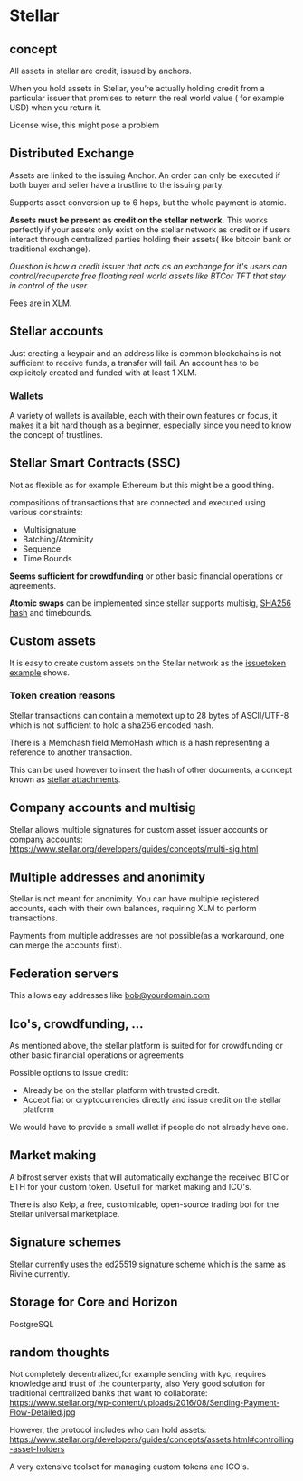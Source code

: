 # Stellar
## concept
All assets in stellar are credit, issued by anchors.

When you hold assets in Stellar, you’re actually holding credit from a particular issuer that promises to return the real world value ( for example USD) when you return it.

License wise, this might pose a problem

## Distributed Exchange
Assets are linked to the issuing Anchor. An order can only be executed if both buyer and seller have a trustline to the issuing party.

Supports asset conversion up to 6 hops, but the whole payment is atomic.

**Assets must be present as credit on the stellar network.** 
This works perfectly if your assets only exist on the stellar network as credit or if users interact through centralized parties holding their assets( like bitcoin bank or traditional exchange).

_Question is how a credit issuer that acts as an exchange for it's users can control/recuperate free floating real world assets like BTCor TFT that stay in control of the user._

Fees are in XLM.
## Stellar accounts

Just creating a keypair and an address like is common blockchains is not sufficient to receive funds, a transfer will fail. An account has to be explicitely created and funded with at least 1 XLM.


### Wallets
A variety of wallets is available, each with their own features or focus, it makes it a bit hard though as a beginner, especially since you need to know the concept of trustlines.


## Stellar Smart Contracts (SSC)
Not as flexible as for example Ethereum but this might be a good thing.

compositions of transactions that are connected and executed using various constraints:
- Multisignature
- Batching/Atomicity
- Sequence
- Time Bounds

**Seems sufficient for crowdfunding** or other basic financial operations or agreements.

**Atomic swaps** can be implemented since stellar supports multisig, [SHA256 hash](https://www.stellar.org/developers/guides/concepts/multi-sig.html#hashx) and timebounds.

## Custom assets
It is easy to create custom assets on the Stellar network as the [issuetoken example](./issuetoken/readme.md) shows.

### Token creation reasons
Stellar transactions can contain a memotext up to 28 bytes of ASCII/UTF-8 which is not sufficient to hold a sha256 encoded hash.

There is a Memohash field MemoHash which is a hash representing a reference to another transaction. 

This can be used however to insert the hash of other documents, a concept known as [stellar attachments](https://www.stellar.org/developers/guides/attachment.html).
## Company accounts and multisig
Stellar allows multiple signatures for custom asset issuer accounts or company accounts: https://www.stellar.org/developers/guides/concepts/multi-sig.html

## Multiple addresses and anonimity
Stellar is not meant for anonimity.
You can have multiple registered accounts, each with their own balances, requiring XLM to perform transactions. 

Payments from multiple addresses are not possible(as a workaround, one can merge the accounts first).
## Federation servers
This allows eay addresses like  bob@yourdomain.com

## Ico's, crowdfunding, ...
As mentioned above, the stellar platform is suited for for crowdfunding or other basic financial operations or agreements

Possible options to issue credit:
- Already be on the stellar platform with trusted credit.
- Accept fiat or cryptocurrencies directly and issue credit on the stellar platform

We would have to provide a small wallet if people do not already have one.


## Market making
A bifrost server exists that will automatically exchange the received BTC or ETH for your custom token. Usefull for market making and ICO's.

There is also Kelp, a free, customizable, open-source trading bot for the Stellar universal marketplace.
## Signature schemes
Stellar currently uses the ed25519 signature scheme which is the same as Rivine currently.


## Storage for Core and Horizon
PostgreSQL


## random thoughts

Not completely decentralized,for example sending with kyc, requires knowledge and trust of the counterparty, also 
Very good solution for traditional centralized banks that want to collaborate:
https://www.stellar.org/wp-content/uploads/2016/08/Sending-Payment-Flow-Detailed.jpg

However, the protocol includes who can hold assets: https://www.stellar.org/developers/guides/concepts/assets.html#controlling-asset-holders

A very extensive toolset for managing custom tokens and ICO's.
